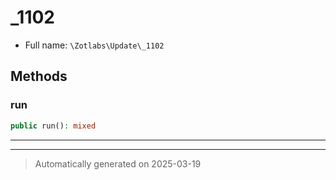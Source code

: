 
# _1102





* Full name: `\Zotlabs\Update\_1102`




## Methods


### run



```php
public run(): mixed
```












***


***
> Automatically generated on 2025-03-19
